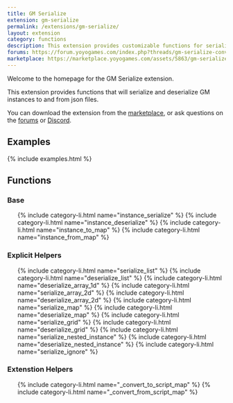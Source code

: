 ```yaml
---
title: GM Serialize
extension: gm-serialize
permalink: /extensions/gm-serialize/
layout: extension
category: functions
description: This extension provides customizable functions for serializing and deserializing Gamemaker instances.
forums: https://forum.yoyogames.com/index.php?threads/gm-serialize-convert-gamemaker-instances-to-json.38915/
marketplace: https://marketplace.yoyogames.com/assets/5863/gm-serialize
---
```


Welcome to the homepage for the GM Serialize extension.

This extension provides functions that will serialize and deserialize GM instances to and from json files.

You can download the extension from the [marketplace]({{page.marketplace}}), or ask questions on the [forums]({{page.forums}}) or [Discord]({{site.discord}}).

## Examples

{% include examples.html %}

## Functions

### Base
<ul>
{% include category-li.html name="instance_serialize" %}
{% include category-li.html name="instance_deserialize" %}
{% include category-li.html name="instance_to_map" %}
{% include category-li.html name="instance_from_map" %}
</ul>

### Explicit Helpers
<ul>
{% include category-li.html name="serialize_list" %}
{% include category-li.html name="deserialize_list" %}
{% include category-li.html name="deserialize_array_1d" %}
{% include category-li.html name="serialize_array_2d" %}
{% include category-li.html name="deserialize_array_2d" %}
{% include category-li.html name="serialize_map" %}
{% include category-li.html name="deserialize_map" %}
{% include category-li.html name="serialize_grid" %}
{% include category-li.html name="deserialize_grid" %}
{% include category-li.html name="serialize_nested_instance" %}
{% include category-li.html name="deserialize_nested_instance" %}
{% include category-li.html name="serialize_ignore" %}
</ul>

### Extenstion Helpers
<ul>
{% include category-li.html name="_convert_to_script_map" %}
{% include category-li.html name="_convert_from_script_map" %}
</ul>